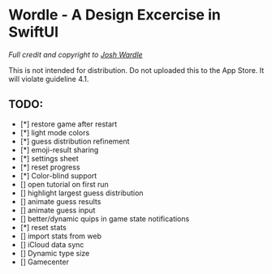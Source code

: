 #  Wordle - A Design Excercise in SwiftUI

_Full credit and copyright to [Josh Wardle](https://twitter.com/powerlanguish)_

This is not intended for distribution. Do not uploaded this to the App Store. It will violate guideline 4.1.

## TODO:
 - [\*] restore game after restart
 - [\*] light mode colors
 - [\*] guess distribution refinement
 - [\*] emoji-result sharing
 - [\*] settings sheet
 - [\*] reset progress
 - [\*] Color-blind support
 - [] open tutorial on first run
 - [] highlight largest guess distribution
 - [] animate guess results
 - [] animate guess input
 - [] better/dynamic quips in game state notifications
 - [\*] reset stats
 - [] import stats from web
 - [] iCloud data sync
 - [] Dynamic type size
 - [] Gamecenter
